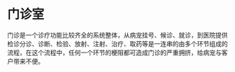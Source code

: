 # 门诊室

门诊是一个诊疗功能比较齐全的系统整体，从病宠挂号、候诊、就诊，到医院提供检诊分诊、诊断、检验、放射、注射、治疗、取药等是一连串的由多个环节组成的流程，在这个流程中，任何一个环节的梗阻都可造成门诊的严重拥挤，给病宠与客户带来不便。

